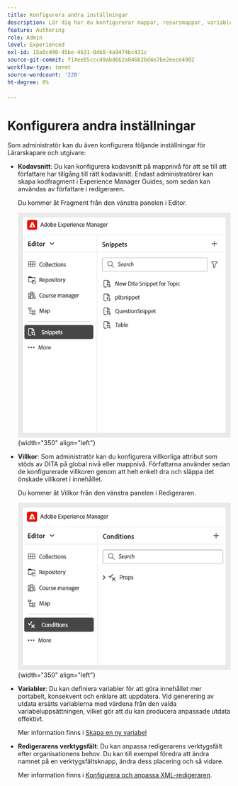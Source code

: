 ```yaml
---
title: Konfigurera andra inställningar
description: Lär dig hur du konfigurerar mappar, resursmappar, variabler, kodavsnitt, villkor med mera för olika avdelningar i Experience Manager Guides.
feature: Authoring
role: Admin
level: Experienced
exl-id: 15a0cd40-45be-4631-8d60-4a9474bc431c
source-git-commit: f14ee85ccc49abd662a046b2bd4e7be2eece4902
workflow-type: tm+mt
source-wordcount: '220'
ht-degree: 0%

---
```


# Konfigurera andra inställningar

Som administratör kan du även konfigurera följande inställningar för Lärarskapare och utgivare:

- **Kodavsnitt**: Du kan konfigurera kodavsnitt på mappnivå för att se till att författare har tillgång till rätt kodavsnitt. Endast administratörer kan skapa kodfragment i Experience Manager Guides, som sedan kan användas av författare i redigeraren.

  Du kommer åt Fragment från den vänstra panelen i Editor.

  ![](assets/create-snippets.png){width="350" align="left"}
- **Villkor**: Som administratör kan du konfigurera villkorliga attribut som stöds av DITA på global nivå eller mappnivå. Författarna använder sedan de konfigurerade villkoren genom att helt enkelt dra och släppa det önskade villkoret i innehållet.

  Du kommer åt Villkor från den vänstra panelen i Redigeraren.

  ![](assets/create-conditions.png){width="350" align="left"}
- **Variabler**: Du kan definiera variabler för att göra innehållet mer portabelt, konsekvent och enklare att uppdatera. Vid generering av utdata ersätts variablerna med värdena från den valda variabeluppsättningen, vilket gör att du kan producera anpassade utdata effektivt.

  Mer information finns i [Skapa en ny variabel](../native-pdf/native-pdf-variables.md#create-a-new-variable)

- **Redigerarens verktygsfält**: Du kan anpassa redigerarens verktygsfält efter organisationens behov. Du kan till exempel föredra att ändra namnet på en verktygsfältsknapp, ändra dess placering och så vidare.

  Mer information finns i [Konfigurera och anpassa XML-redigeraren](../cs-install-guide/conf-folder-level.md#configure-and-customize-the-xml-editor-id2065g300o5z).
